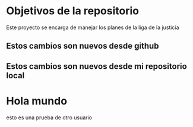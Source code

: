 # Objetivos de la repositorio

Este proyecto se encarga de manejar los planes de la liga de la justicia

## Estos cambios son nuevos desde github
## Estos cambios son nuevos desde mi repositorio local


# Hola mundo
esto es una prueba de otro usuario